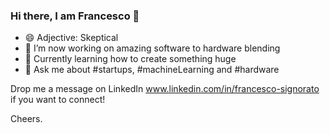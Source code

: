 ### Hi there, I am Francesco 👋

- 😄 Adjective: Skeptical
- 🔭 I’m now working on amazing software to hardware blending
- 🌱 Currently learning how to create something huge
- 💬 Ask me about #startups, #machineLearning and #hardware

Drop me a message on LinkedIn www.linkedin.com/in/francesco-signorato if you want to connect!

Cheers.
